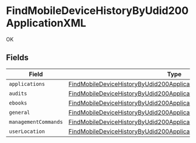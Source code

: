 # FindMobileDeviceHistoryByUdid200ApplicationXML

OK


## Fields

| Field                                                                                                                                                           | Type                                                                                                                                                            | Required                                                                                                                                                        | Description                                                                                                                                                     |
| --------------------------------------------------------------------------------------------------------------------------------------------------------------- | --------------------------------------------------------------------------------------------------------------------------------------------------------------- | --------------------------------------------------------------------------------------------------------------------------------------------------------------- | --------------------------------------------------------------------------------------------------------------------------------------------------------------- |
| `applications`                                                                                                                                                  | [FindMobileDeviceHistoryByUdid200ApplicationXMLApplications](../../models/operations/findmobiledevicehistorybyudid200applicationxmlapplications.md)             | :heavy_minus_sign:                                                                                                                                              | N/A                                                                                                                                                             |
| `audits`                                                                                                                                                        | [FindMobileDeviceHistoryByUdid200ApplicationXMLAudits](../../models/operations/findmobiledevicehistorybyudid200applicationxmlaudits.md)[]                       | :heavy_minus_sign:                                                                                                                                              | N/A                                                                                                                                                             |
| `ebooks`                                                                                                                                                        | [FindMobileDeviceHistoryByUdid200ApplicationXMLEbooks](../../models/operations/findmobiledevicehistorybyudid200applicationxmlebooks.md)                         | :heavy_minus_sign:                                                                                                                                              | N/A                                                                                                                                                             |
| `general`                                                                                                                                                       | [FindMobileDeviceHistoryByUdid200ApplicationXMLGeneral](../../models/operations/findmobiledevicehistorybyudid200applicationxmlgeneral.md)                       | :heavy_minus_sign:                                                                                                                                              | N/A                                                                                                                                                             |
| `managementCommands`                                                                                                                                            | [FindMobileDeviceHistoryByUdid200ApplicationXMLManagementCommands](../../models/operations/findmobiledevicehistorybyudid200applicationxmlmanagementcommands.md) | :heavy_minus_sign:                                                                                                                                              | N/A                                                                                                                                                             |
| `userLocation`                                                                                                                                                  | [FindMobileDeviceHistoryByUdid200ApplicationXMLUserLocation](../../models/operations/findmobiledevicehistorybyudid200applicationxmluserlocation.md)[]           | :heavy_minus_sign:                                                                                                                                              | N/A                                                                                                                                                             |